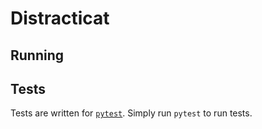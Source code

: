 # Distracticat

## Running



## Tests

Tests are written for [`pytest`](https://pypi.org/project/pytest/).  Simply run `pytest` to run tests.

